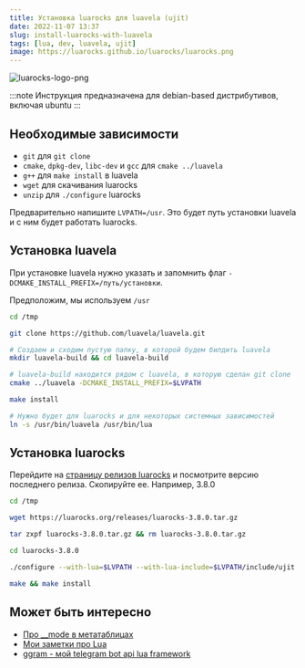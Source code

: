 ```yaml
---
title: Установка luarocks для luavela (ujit)
date: 2022-11-07 13:37
slug: install-luarocks-with-luavela
tags: [lua, dev, luavela, ujit]
image: https://luarocks.github.io/luarocks/luarocks.png
---
```


![luarocks-logo-png](https://luarocks.github.io/luarocks/luarocks.png)

:::note
Инструкция предназначена для debian-based дистрибутивов, включая ubuntu
:::

## Необходимые зависимости

- `git` для `git clone`
- `cmake`, `dpkg-dev`, `libc-dev` и `gcc` для `cmake ../luavela`
- `g++` для `make install` в luavela
- `wget` для скачивания luarocks
- `unzip` для `./configure` luarocks

Предварительно напишите `LVPATH=/usr`. Это будет путь установки luavela и с ним будет работать luarocks.

<!--truncate-->


## Установка luavela

При установке luavela нужно указать и запомнить флаг `-DCMAKE_INSTALL_PREFIX=/путь/установки`.

Предположим, мы используем `/usr`

```bash
cd /tmp

git clone https://github.com/luavela/luavela.git

# Создаем и сходим пустую папку, в которой будем билдить luavela
mkdir luavela-build && cd luavela-build

# luavela-build находится рядом с luavela, в которую сделан git clone
cmake ../luavela -DCMAKE_INSTALL_PREFIX=$LVPATH

make install

# Нужно будет для luarocks и для некоторых системных зависимостей
ln -s /usr/bin/luavela /usr/bin/lua
```

## Установка luarocks

Перейдите на [страницу релизов luarocks](https://luarocks.org/releases) и посмотрите версию последнего релиза. Скопируйте ее. Например, 3.8.0

```bash
cd /tmp

wget https://luarocks.org/releases/luarocks-3.8.0.tar.gz

tar zxpf luarocks-3.8.0.tar.gz && rm luarocks-3.8.0.tar.gz

cd luarocks-3.8.0

./configure --with-lua=$LVPATH --with-lua-include=$LVPATH/include/ujit --with-lua-interpreter=luavela

make && make install
```

## Может быть интересно

- [Про __mode в метатаблицах](./2020-01-21-lua-metatables-mode.md)
- [Мои заметки про Lua](/docs/programming/lua)
- [ggram - мой telegram bot api lua framework](https://git.io/ggram)
